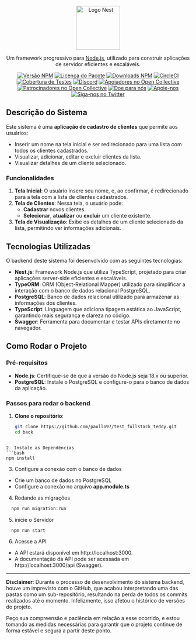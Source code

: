 <p align="center">
  <a href="http://nestjs.com/" target="blank"><img src="https://nestjs.com/img/logo-small.svg" width="120" alt="Logo Nest" /></a>
</p>

[circleci-image]: https://img.shields.io/circleci/build/github/nestjs/nest/master?token=abc123def456
[circleci-url]: https://circleci.com/gh/nestjs/nest

<p align="center">Um framework progressivo para <a href="http://nodejs.org" target="_blank">Node.js</a>, utilizado para construir aplicações de servidor eficientes e escaláveis.</p>
<p align="center">
  <a href="https://www.npmjs.com/~nestjscore" target="_blank"><img src="https://img.shields.io/npm/v/@nestjs/core.svg" alt="Versão NPM" /></a>
  <a href="https://www.npmjs.com/~nestjscore" target="_blank"><img src="https://img.shields.io/npm/l/@nestjs/core.svg" alt="Licença do Pacote" /></a>
  <a href="https://www.npmjs.com/~nestjscore" target="_blank"><img src="https://img.shields.io/npm/dm/@nestjs/common.svg" alt="Downloads NPM" /></a>
  <a href="https://circleci.com/gh/nestjs/nest" target="_blank"><img src="https://img.shields.io/circleci/build/github/nestjs/nest/master" alt="CircleCI" /></a>
  <a href="https://coveralls.io/github/nestjs/nest?branch=master" target="_blank"><img src="https://coveralls.io/repos/github/nestjs/nest/badge.svg?branch=master#9" alt="Cobertura de Testes" /></a>
  <a href="https://discord.gg/G7Qnnhy" target="_blank"><img src="https://img.shields.io/badge/discord-online-brightgreen.svg" alt="Discord"/></a>
  <a href="https://opencollective.com/nest#backer" target="_blank"><img src="https://opencollective.com/nest/backers/badge.svg" alt="Apoiadores no Open Collective" /></a>
  <a href="https://opencollective.com/nest#sponsor" target="_blank"><img src="https://opencollective.com/nest/sponsors/badge.svg" alt="Patrocinadores no Open Collective" /></a>
  <a href="https://paypal.me/kamilmysliwiec" target="_blank"><img src="https://img.shields.io/badge/Donate-PayPal-ff3f59.svg" alt="Doe para nós" /></a>
  <a href="https://opencollective.com/nest#sponsor"  target="_blank"><img src="https://img.shields.io/badge/Support%20us-Open%20Collective-41B883.svg" alt="Apoie-nos"></a>
  <a href="https://twitter.com/nestframework" target="_blank"><img src="https://img.shields.io/twitter/follow/nestframework.svg?style=social&label=Seguir" alt="Siga-nos no Twitter"></a>
</p>

## Descrição do Sistema

Este sistema é uma **aplicação de cadastro de clientes** que permite aos usuários:

- Inserir um nome na tela inicial e ser redirecionado para uma lista com todos os clientes cadastrados.
- Visualizar, adicionar, editar e excluir clientes da lista.
- Visualizar detalhes de um cliente selecionado.

### Funcionalidades

1. **Tela Inicial**: O usuário insere seu nome, e, ao confirmar, é redirecionado para a tela com a lista de clientes cadastrados.
2. **Tela de Clientes**: Nessa tela, o usuário pode:
   - **Cadastrar** novos clientes.
   - **Selecionar**, **atualizar** ou **excluir** um cliente existente.
3. **Tela de Visualização**: Exibe os detalhes de um cliente selecionado da lista, permitindo ver informações adicionais.


## Tecnologias Utilizadas

O backend deste sistema foi desenvolvido com as seguintes tecnologias:

- **Nest.js**: Framework Node.js que utiliza TypeScript, projetado para criar aplicações server-side eficientes e escaláveis.
- **TypeORM**: ORM (Object-Relational Mapper) utilizado para simplificar a interação com o banco de dados relacional PostgreSQL.
- **PostgreSQL**: Banco de dados relacional utilizado para armazenar as informações dos clientes.
- **TypeScript**: Linguagem que adiciona tipagem estática ao JavaScript, garantindo mais segurança e clareza no código.
- **Swagger**: Ferramenta para documentar e testar APIs diretamente no navegador.

## Como Rodar o Projeto

### Pré-requisitos

- **Node.js**: Certifique-se de que a versão do Node.js seja 18.x ou superior.
- **PostgreSQL**: Instale o PostgreSQL e configure-o para o banco de dados da aplicação.

### Passos para rodar o backend

1. **Clone o repositório**:
   ```bash
   git clone https://github.com/paullo97/test_fullstack_teddy.git
   cd back
  ``` 
  
2. Instale as Dependências
```bash
  npm install
```

3. Configure a conexão com o banco de dados
  - Crie um banco de dados no PostgreSQL
  - Configure a conexão no arquivo **app.module.ts**

4. Rodando as migrações
  ```bash
    npm run migration:run
  ```

5. inicie o Servidor
  ```bash
    npm run start
  ```

6. Acesse a API
- A API estará disponível em http://localhost:3000.
- A documentação da API pode ser acessada em http://localhost:3000/api (Swagger).

<hr />

**Disclaimer**:
Durante o processo de desenvolvimento do sistema backend, houve um imprevisto com o GitHub, que acabou interpretando uma das pastas como um sub-repositório, resultando na perda de todos os commits realizados até o momento. Infelizmente, isso afetou o histórico de versões do projeto.

Peço sua compreensão e paciência em relação a esse ocorrido, e estou tomando as medidas necessárias para garantir que o projeto continue de forma estável e segura a partir deste ponto.